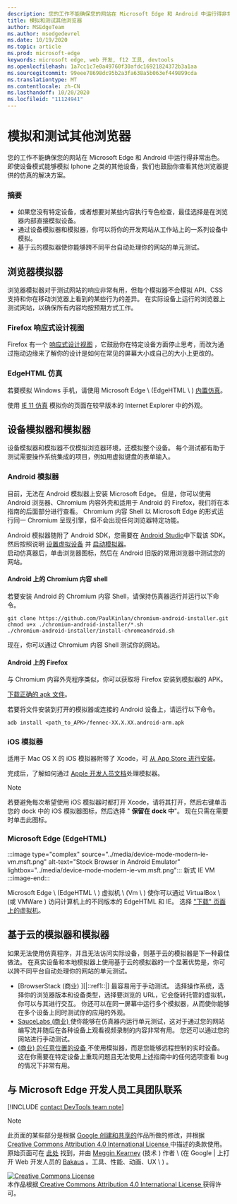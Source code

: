 ```yaml
---
description: 您的工作不能确保您的网站在 Microsoft Edge 和 Android 中运行得非常出色。  即使设备模式能够模拟 Iphone 之类的其他设备，我们也鼓励你查看其他浏览器提供的仿真的解决方案。
title: 模拟和测试其他浏览器
author: MSEdgeTeam
ms.author: msedgedevrel
ms.date: 10/19/2020
ms.topic: article
ms.prod: microsoft-edge
keywords: microsoft edge, web 开发, f12 工具, devtools
ms.openlocfilehash: 1a7cc1c7e0a49760f30afdc16921824372b3a1aa
ms.sourcegitcommit: 99eee78698dc95b2a3fa638a5b063ef449899cda
ms.translationtype: MT
ms.contentlocale: zh-CN
ms.lasthandoff: 10/20/2020
ms.locfileid: "11124941"
---
```

<!-- Copyright Meggin Kearney and Paul Bakaus

   Licensed under the Apache License, Version 2.0 (the "License");
   you may not use this file except in compliance with the License.
   You may obtain a copy of the License at

       https://www.apache.org/licenses/LICENSE-2.0

   Unless required by applicable law or agreed to in writing, software
   distributed under the License is distributed on an "AS IS" BASIS,
   WITHOUT WARRANTIES OR CONDITIONS OF ANY KIND, either express or implied.
   See the License for the specific language governing permissions and
   limitations under the License.  -->

# 模拟和测试其他浏览器  

您的工作不能确保您的网站在 Microsoft Edge 和 Android 中运行得非常出色。  即使设备模式能够模拟 Iphone 之类的其他设备，我们也鼓励你查看其他浏览器提供的仿真的解决方案。  

### 摘要  

*   如果您没有特定设备，或者想要对某些内容执行专色检查，最佳选择是在浏览器内部直接模拟设备。  
*   通过设备模拟器和模拟器，你可以将你的开发网站从工作站上的一系列设备中模拟。  
*   基于云的模拟器使你能够跨不同平台自动处理你的网站的单元测试。  

## 浏览器模拟器  

浏览器模拟器对于测试网站的响应非常有用，但每个模拟器不会模拟 API、CSS 支持和你在移动浏览器上看到的某些行为的差异。  在实际设备上运行的浏览器上测试网站，以确保所有内容均按预期方式工作。  

### Firefox 响应式设计视图  

Firefox 有一个 [响应式设计视图][MDNResponsiveDesignMode] ，它鼓励你在特定设备方面停止思考，而改为通过拖动边缘来了解你的设计是如何在常见的屏幕大小或自己的大小上更改的。  

### EdgeHTML 仿真  

若要模拟 Windows 手机，请使用 Microsoft Edge \ (EdgeHTML \ ) [内置仿真][DevToolsEdgeHtmlEmulation]。  

使用 [IE 11 仿真][Ie11DevToolsEmulation] 模拟你的页面在较早版本的 Internet Explorer 中的外观。  

## 设备模拟器和模拟器  

设备模拟器和模拟器不仅模拟浏览器环境，还模拟整个设备。  每个测试都有助于测试需要操作系统集成的项目，例如用虚拟键盘的表单输入。  

### Android 模拟器  

<!--  
:::image type="complex" source="../media/device-mode-android-emulator-stock-browser.msft.png" alt-text="Stock Browser in Android Emulator" lightbox="../media/device-mode-android-emulator-stock-browser.msft.png":::
   Stock Browser in Android Emulator  
:::image-end:::  
-->  

目前，无法在 Android 模拟器上安装 Microsoft Edge。  但是，你可以使用 Android 浏览器、Chromium 内容外壳和适用于 Android 的 Firefox，我们将在本指南的后面部分进行查看。  Chromium 内容 Shell 以 Microsoft Edge 的形式运行同一 Chromium 呈现引擎，但不会出现任何浏览器特定功能。  

Android 模拟器随附了 Android SDK，您需要在 [Android Studio][AndroidStudioDownload]中下载该 SDK。  然后按照说明 [设置虚拟设备][AndroidStudioCreateManageVirtualDevices] 并 [启动模拟器][AndroidStudioRunAppsAndroidEmulator]。  
启动仿真器后，单击浏览器图标，然后在 Android 旧版的常用浏览器中测试您的网站。  

#### Android 上的 Chromium 内容 shell  

<!--  
:::image type="complex" source="../media/device-mode-android-avd-contentshell.msft.png" alt-text="Stock Browser in Android Emulator" lightbox="../media/device-mode-android-avd-contentshell.msft.png":::
   Android Emulator Content Shell  
:::image-end:::  
-->  

若要安装 Android 的 Chromium 内容 Shell，请保持仿真器运行并运行以下命令。  

```shell
git clone https://github.com/PaulKinlan/chromium-android-installer.git
chmod u+x ./chromium-android-installer/*.sh
./chromium-android-installer/install-chromeandroid.sh
```  

现在，你可以通过 Chromium 内容 Shell 测试你的网站。  

#### Android 上的 Firefox  

<!--  
:::image type="complex" source="../media/device-mode-ff-on-android-emulator.msft.png" alt-text="Stock Browser in Android Emulator" lightbox="../media/device-mode-ff-on-android-emulator.msft.png":::
   Firefox Icon on Android Emulator  
:::image-end:::  
-->  

与 Chromium 内容外壳程序类似，你可以获取将 Firefox 安装到模拟器的 APK。  

[下载正确的 apk 文件][MozillaFirefoxDownload]。  

若要将文件安装到打开的模拟器或连接的 Android 设备上，请运行以下命令。  

```shell
adb install <path_to_APK>/fennec-XX.X.XX.android-arm.apk
```  

### iOS 模拟器  

适用于 Mac OS X 的 iOS 模拟器附带了 Xcode，可 [从 App Store 进行安装][MacAppStoreXcode]。  

完成后，了解如何通过 [Apple 开发人员文档][AppleSimulatorHelp]处理模拟器。  

> [!NOTE]
> 若要避免每次希望使用 iOS 模拟器时都打开 Xcode，请将其打开，然后右键单击您的 dock 中的 iOS 模拟器图标，然后选择 " **保留在 dock 中**"。  现在只需在需要时单击此图标。  

###  Microsoft Edge (EdgeHTML)   

:::image type="complex" source="../media/device-mode-modern-ie-vm.msft.png" alt-text="Stock Browser in Android Emulator" lightbox="../media/device-mode-modern-ie-vm.msft.png":::
   新式 IE VM  
:::image-end:::  

Microsoft Edge \ (EdgeHTML \ ) 虚拟机 \ (Vm \ ) 使你可以通过 VirtualBox \ (或 VMWare ) 访问计算机上的不同版本的 EdgeHTML 和 IE。  选择 ["下载" 页面上的虚拟机][MicrosoftDeveloperEdgeVms]。  

## 基于云的模拟器和模拟器  

如果无法使用仿真程序，并且无法访问实际设备，则基于云的模拟器是下一种最佳做法。  在真实设备和本地模拟器上使用基于云的模拟器的一个显著优势是，你可以跨不同平台自动处理你的网站的单元测试。  

*   [BrowserStack (商业) ][|::ref1::|] 最容易用于手动测试。  选择操作系统，选择你的浏览器版本和设备类型，选择要浏览的 URL，它会旋转托管的虚拟机，你可以与其进行交互。  你还可以在同一屏幕中运行多个模拟器，从而使你能够在多个设备上同时测试你的应用的外观。  
*   [SauceLabs (商业) ][SauceLabs] 使你能够在仿真器内运行单元测试，这对于通过您的网站编写流并随后在各种设备上观看视频录制的内容非常有用。  您还可以通过您的网站进行手动测试。  
*   [ (商业) 的任意位置的设备 ][AppExperience] 不使用模拟器，而是您能够远程控制的实时设备。  这在你需要在特定设备上重现问题且无法使用上述指南中的任何选项查看 bug 的情况下非常有用。  

## 与 Microsoft Edge 开发人员工具团队联系  

[!INCLUDE [contact DevTools team note](../includes/contact-devtools-team-note.md)]  

<!-- links -->  

[DevToolsEdgeHtmlEmulation]: /microsoft-edge/devtools-guide/emulation "DevTools (EdgeHTML) 仿真 |Microsoft 文档"  

[Ie11DevToolsEmulation]: /previous-versions/windows/internet-explorer/ie-developer/samples/dn255001(v=vs.85) "模拟浏览器、屏幕大小和 GPS 位置 |Microsoft 文档"  

[MicrosoftDeveloperEdgeVms]: https://developer.microsoft.com/microsoft-edge/tools/vms "下载虚拟机"  

[AndroidStudioCreateManageVirtualDevices]: https://developer.android.com/tools/devices/managing-avds.html "创建和管理虚拟设备 |Android 开发人员"  
[AndroidStudioDownload]:  https://developer.android.com/sdk/installing/studio.html "下载 Android Studio 和 SDK 工具 |Android 开发人员"  
[AndroidStudioRunAppsAndroidEmulator]: https://developer.android.com/tools/devices/emulator.html "在 Android 模拟器上运行应用 |Android 开发人员"  

[AppExperience]: https://www.sigos.com/app-experience/ "应用体验"  
[AppleSimulatorHelp]: https://help.apple.com/simulator/mac/current "模拟器帮助-当前 |Apple"  
[BrowserStack]: https://www.browserstack.com/automate "BrowserStack"  
[MacAppStoreXcode]: https://itunes.apple.com/app/xcode/id497799835 "Mac 应用商店上的 Xcode"  
[MDNResponsiveDesignMode]: https://developer.mozilla.org/docs/Tools/Responsive_Design_View "响应式设计模式 |MDN"  
[MozillaFirefoxDownload]: https://www.mozilla.org/firefox/all/#product-android-beta "下载 Firefox 浏览器"  
[SauceLabs]: https://saucelabs.com "Sauce Labs"  

> [!NOTE]
> 此页面的某些部分是根据 [Google 创建和共享的][GoogleSitePolicies]作品所做的修改，并根据[ Creative Commons Attribution 4.0 International License ][CCA4IL]中描述的条款使用。  
> 原始页面可在 [此处](https://developers.google.com/web/tools/chrome-devtools/device-mode/testing-other-browsers) 找到，并由 [Meggin Kearney][MegginKearney] (技术 ) 作者 \ (在 Google | 上打开 Web 开发人员的 [Bakaus][PaulBakaus] 。工具、性能、动画、UX \ ) 。  

[![Creative Commons License][CCby4Image]][CCA4IL]  
本作品根据[ Creative Commons Attribution 4.0 International License ][CCA4IL]获得许可。  

[CCA4IL]: https://creativecommons.org/licenses/by/4.0  
[CCby4Image]: https://i.creativecommons.org/l/by/4.0/88x31.png  
[GoogleSitePolicies]: https://developers.google.com/terms/site-policies  
[KayceBasques]: https://developers.google.com/web/resources/contributors/kaycebasques  
[MegginKearney]: https://developers.google.com/web/resources/contributors/megginkearney  
[PaulBakaus]: https://developers.google.com/web/resources/contributors/pbakaus  
